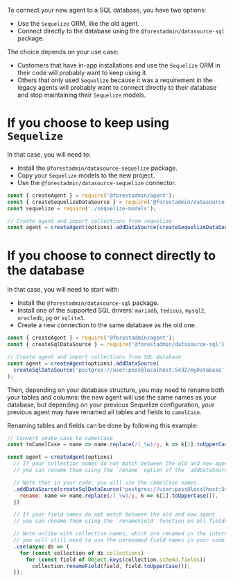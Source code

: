 To connect your new agent to a SQL database, you have two options:

- Use the `Sequelize` ORM, like the old agent.
- Connect directly to the database using the `@forestadmin/datasource-sql` package.

The choice depends on your use case:

- Customers that have in-app installations and use the `Sequelize` ORM in their code will probably want to keep using it.
- Others that only used `Sequelize` because it was a requirement in the legacy agents will probably want to connect directly to their database and stop maintaining their `Sequelize` models.

# If you choose to keep using `Sequelize`

In that case, you will need to:

- Install the `@forestadmin/datasource-sequelize` package.
- Copy your `Sequelize` models to the new project.
- Use the `@forestadmin/datasource-sequelize` connector.

```javascript
const { createAgent } = require('@forestadmin/agent');
const { createSequelizeDataSource } = require('@forestadmin/datasource-sequelize');
const sequelize = require('./sequelize-models');

// Create agent and import collections from sequelize
const agent = createAgent(options).addDataSource(createSequelizeDataSource(sequelize));
```

# If you choose to connect directly to the database

In that case, you will need to start with:

- Install the `@forestadmin/datasource-sql` package.
- Install one of the supported SQL drivers: `mariadb`, `tedious`, `mysql2`, `oracledb`, `pg` or `sqlite3`.
- Create a new connection to the same database as the old one.

```javascript
const { createAgent } = require('@forestadmin/agent');
const { createSqlDataSource } = require('@forestadmin/datasource-sql');

// Create agent and import collections from SQL database
const agent = createAgent(options).addDataSource(
  createSqlDataSource('postgres://user:pass@localhost:5432/myDatabase'),
);
```

Then, depending on your database structure, you may need to rename both your tables and columns: the new agent will use the same names as your database, but depending on your previous Sequelize configuration, your previous agent may have renamed all tables and fields to `camelCase`.

Renaming tables and fields can be done by following this example:

```javascript
// Convert snake_case to camelCase
const toCamelCase = name => name.replace(/(_\w)/g, k => k[1].toUpperCase());

const agent = createAgent(options)
  // If your collection names do not match between the old and new agent
  // you can rename them using the `rename` option of the `addDataSource` function.

  // Note that in your code, you will use the camelCase names.
  .addDataSource(createSqlDataSource('postgres://user:pass@localhost:5432/myDatabase'), {
    rename: name => name.replace(/(_\w)/g, k => k[1].toUpperCase()),
  })

  // If your field names do not match between the old and new agent
  // you can rename them using the `renameField` function on all fields.

  // Note unlike with collection names, which are renamed in the internal representation,
  // you will still need to use the unrenamed field names in your code.
  .use(async ds => {
    for (const collection of ds.collections)
      for (const field of Object.keys(collection.schema.fields))
        collection.renameField(field, field.toUpperCase());
  });
```
